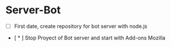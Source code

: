 # Server-Bot

* [ ] First date, create repository for bot server with node.js
* [ * ] Stop Proyect of Bot server and start with Add-ons Mozilla
